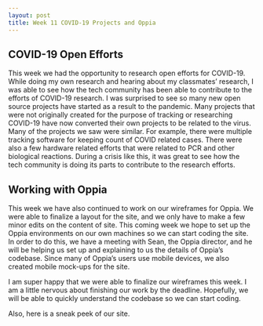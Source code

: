 ```yaml
---
layout: post
title: Week 11 COVID-19 Projects and Oppia
---
```


COVID-19 Open Efforts
----------------------
This week we had the opportunity to research open efforts for COVID-19. While doing my own research and hearing about my classmates’ research, I was able to see how the tech community has been able to contribute to the efforts of COVID-19 research. I was surprised to see so many new open source projects have started as a result to the pandemic. Many projects that were not originally created for the purpose of tracking or researching COVID-19 have now converted their own projects to be related to the virus. Many of the projects we saw were similar. For example, there were multiple tracking software for keeping count of COVID related cases. There were also a few hardware related efforts that were related to PCR and other biological reactions. During a crisis like this, it was great to see how the tech community is doing its parts to contribute to the research efforts. 

Working with Oppia
-------------------
This week we have also continued to work on our wireframes for Oppia. We were able to finalize a layout for the site, and we only have to make a few minor edits on the content of site. This coming week we hope to set up the Oppia environments on our own machines so we can start coding the site. In order to do this, we have a meeting with Sean, the Oppia director, and he will be helping us set up and explaining to us the details of Oppia’s codebase. Since many of Oppia’s users use mobile devices, we also created mobile mock-ups for the site. 

I am super happy that we were able to finalize our wireframes this week. I am a little nervous about finishing our work by the deadline. Hopefully, we will be able to quickly understand the codebase so we can start coding.  

Also, here is a sneak peek of our site. 
